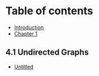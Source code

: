 # Table of contents

* [Introduction](README.md)
* [Chapter 1](chapter-1.md)

## 4.1 Undirected Graphs

* [Untitled](4.1-undirected-graphs/untitled.md)


